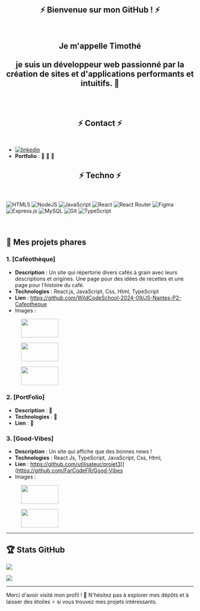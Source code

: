 <section><h1 align="center">⚡️ Bienvenue sur mon GitHub ! ⚡️</h1> </br><h2 align="center">Je m'appelle Timothé </br></br>je suis un développeur web passionné par la création de sites et d'applications performants et intuitifs.  🚀</br></br></br></h2></section>
                 
<h2 align="center">⚡️ Contact ⚡️</br></br></h2>

- [![linkedin](https://img.shields.io/badge/linkedin-0A66C2?style=for-the-badge&logo=linkedin&logoColor=white)](www.linkedin.com/in/timothé-renard-a686072b4/)
- **Portfolio** : 🚧 🚧 🚧

<h2 align='center'>⚡️ Techno ⚡️</h2></br>
<div>
  
![HTML5](https://img.shields.io/badge/html5-%23E34F26.svg?style=for-the-badge&logo=html5&logoColor=white) ![NodeJS](https://img.shields.io/badge/node.js-6DA55F?style=for-the-badge&logo=node.js&logoColor=white) ![JavaScript](https://img.shields.io/badge/javascript-%23323330.svg?style=for-the-badge&logo=javascript&logoColor=%23F7DF1E) ![React](https://img.shields.io/badge/react-%2320232a.svg?style=for-the-badge&logo=react&logoColor=%2361DAFB) ![React Router](https://img.shields.io/badge/React_Router-CA4245?style=for-the-badge&logo=react-router&logoColor=white) ![Figma](https://img.shields.io/badge/figma-%23F24E1E.svg?style=for-the-badge&logo=figma&logoColor=white) ![Express.js](https://img.shields.io/badge/express.js-%23404d59.svg?style=for-the-badge&logo=express&logoColor=%2361DAFB) ![MySQL](https://img.shields.io/badge/mysql-4479A1.svg?style=for-the-badge&logo=mysql&logoColor=white) ![Git](https://img.shields.io/badge/git-%23F05033.svg?style=for-the-badge&logo=git&logoColor=white) ![TypeScript](https://img.shields.io/badge/typescript-%23007ACC.svg?style=for-the-badge&logo=typescript&logoColor=white) </br></br></br>

</div>



## 📂 Mes projets phares

### 1. **[Caféothèque]**
   - **Description** : Un site qui répertorie divers cafés à grain avec leurs descriptions et origines. Une page pour des idées de recettes et une page pour l'histoire du café.
   - **Technologies** : React.js, JavaScript, Css, Html, TypeScript
   - **Lien** : https://github.com/WildCodeSchool-2024-09/JS-Nantes-P2-Cafeotheque
   - Images :
   <figure><img src="https://github.com/user-attachments/assets/fa48fc45-5605-4e37-ae6d-343cace303fb" width=100px height=50px ></figure>   <figure><img src="https://github.com/user-attachments/assets/bbf53a59-1265-4cc7-97fe-d859a5234fe0" width=100px height=50px ></figure>    <figure><img src="https://github.com/user-attachments/assets/599e5066-c1ad-4344-bec3-aaa785b23a62" width=100px height=50px ></figure>



### 2. **[PortFolio]**
   - **Description** : 🚧 
   - **Technologies** : 🚧 
   - **Lien** : 🚧 

### 3. **[Good-Vibes]**

   - **Description** : Un site qui affiche que des bonnes news !
   - **Technologies** : React Js, TypeScript, JavaScript, Css, Html, 
   - **Lien** : https://github.com/utilisateur/projet3)](https://github.com/FarCodeFR/Good-Vibes
   - Images :
<figure><img src="https://github.com/user-attachments/assets/181af1f6-4f53-4e1a-9cda-1d2d9ade17eb" width=100px height=50px ></figure>  <figure><img src="https://github.com/user-attachments/assets/bb3de742-e012-42a1-b6d6-49a869bfff94" width=100px height=50px ></figure>

---

## 🏆 Stats GitHub

![](https://github-readme-streak-stats.herokuapp.com/?user=FarCodeFR&theme=transparent&hide_border=false)<br/>

![](https://github-readme-stats.vercel.app/api/top-langs/?username=FarCodeFR&theme=transparent&hide_border=false&include_all_commits=true&count_private=false&layout=compact)

---

Merci d'avoir visité mon profil ! 🌟 N'hésitez pas à explorer mes dépôts et à laisser des étoiles ⭐ si vous trouvez mes projets intéressants.
